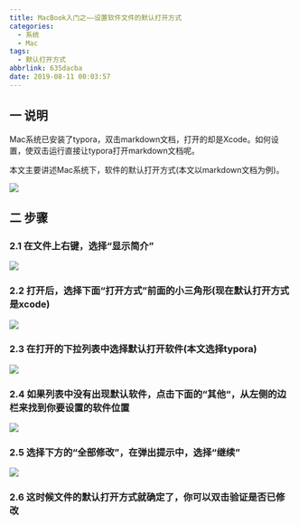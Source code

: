 ```yaml
---
title: MacBook入门之——设置软件文件的默认打开方式
categories:
  - 系统
  - Mac
tags:
  - 默认打开方式
abbrlink: 635dacba
date: 2019-08-11 00:03:57
---
```


## 一 说明

Mac系统已安装了typora，双击markdown文档，打开的却是Xcode。如何设置，使双击运行直接让typora打开markdown文档呢。  

本文主要讲述Mac系统下，软件的默认打开方式(本文以markdown文档为例)。

<!--more-->

![][1]
## 二 步骤

### 2.1 在文件上右键，选择“显示简介”
![][2]
### 2.2 打开后，选择下面“打开方式”前面的小三角形(现在默认打开方式是xcode)
![][3]
### 2.3 在打开的下拉列表中选择默认打开软件(本文选择typora)
![][4]
### 2.4 如果列表中没有出现默认软件，点击下面的“其他“，从左侧的边栏来找到你要设置的软件位置
![][5]
### 2.5 选择下方的“全部修改”，在弹出提示中，选择“继续”
![][6]
### 2.6 这时候文件的默认打开方式就确定了，你可以双击验证是否已修改



[1]: https://jsd.onmicrosoft.cn/gh/PGzxc/CDN/blog-image/mac-default-setting-open-xcode.png
[2]: https://jsd.onmicrosoft.cn/gh/PGzxc/CDN/blog-image/mac-default-setting-show-brief.png
[3]: https://jsd.onmicrosoft.cn/gh/PGzxc/CDN/blog-image/mac-default-setting-open-way.png
[4]: https://jsd.onmicrosoft.cn/gh/PGzxc/CDN/blog-image/mac-default-setting-open-typora.png
[5]: https://jsd.onmicrosoft.cn/gh/PGzxc/CDN/blog-image/mac-default-setting-open-other.png
[6]: https://jsd.onmicrosoft.cn/gh/PGzxc/CDN/blog-image/mac-default-setting-all-config.png

